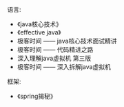 语言:
* 《java核心技术》
* 《effective java》
* 极客时间 —— java核心技术面试精讲
* 极客时间 —— 代码精进之路
* 深入理解java虚拟机 第三版
* 极客时间 —— 深入拆解java虚拟机

框架:
* 《spring揭秘》
